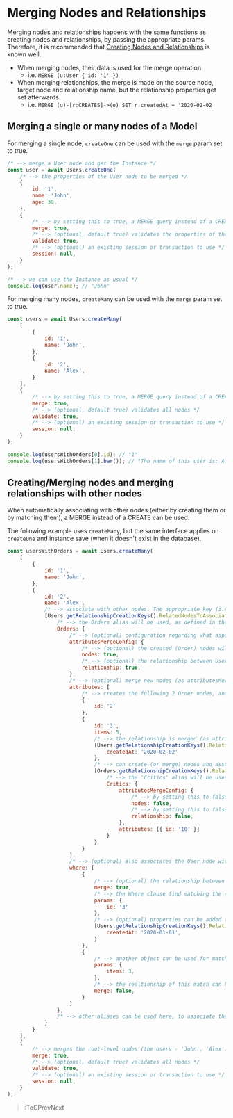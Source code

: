 # Merging Nodes and Relationships

Merging nodes and relationships happens with the same functions as creating nodes and relationships, by passing the appropriate params. Therefore, it is recommended that [Creating Nodes and Relationships](./Creating-Nodes-and-Relationships) is known well.

* When merging nodes, their data is used for the merge operation
  * i.e. `MERGE (u:User { id: '1' })`
* When merging relationships, the merge is made on the source node, target node and relationship name, but the relationship properties get set afterwards
  * i.e. `MERGE (u)-[r:CREATES]->(o) SET r.createdAt = '2020-02-02`

## Merging a single or many nodes of a Model

For merging a single node, `createOne` can be used with the `merge` param set to true.
```js
/* --> merge a User node and get the Instance */
const user = await Users.createOne(
    /* --> the properties of the User node to be merged */
    {
        id: '1',
        name: 'John',
        age: 38,
    },
    {
        /* --> by setting this to true, a MERGE query instead of a CREATE one will run */
        merge: true,
        /* --> (optional, default true) validates the properties of the node */
        validate: true,
        /* --> (optional) an existing session or transaction to use */
        session: null,
    }
);

/* --> we can use the Instance as usual */
console.log(user.name); // "John"
```

For merging many nodes, `createMany` can be used with the `merge` param set to true.
```js
const users = await Users.createMany(
    [
        {
            id: '1',
            name: 'John',
        },
        {
            id: '2',
            name: 'Alex',
        }
    ],
    {
        /* --> by setting this to true, a MERGE query instead of a CREATE one will run */
        merge: true,
        /* --> (optional, default true) validates all nodes */
        validate: true,
        /* --> (optional) an existing session or transaction to use */
        session: null,
    }
);

console.log(usersWithOrders[0].id); // "1"
console.log(usersWithOrders[1].bar()); // "The name of this user is: Alex"
```

## Creating/Merging nodes and merging relationships with other nodes

When automatically associating with other nodes (either by creating them or by matching them), a MERGE instead of a CREATE can be used.

The following example uses `createMany`, but the same interface applies on `createOne` and instance save (when it doesn't exist in the database).

```js
const usersWithOrders = await Users.createMany(
    [
        {
            id: '1',
            name: 'John',
        },
        {
            id: '2',
            name: 'Alex',
            /* --> associate with other nodes. The appropriate key (i.e. 'RelatedNodesToAssociate') can be taken like this */
            [Users.getRelationshipCreationKeys().RelatedNodesToAssociate]: {
                /* --> the Orders alias will be used, as defined in the Users model */
                Orders: {
                    /* --> (optional) configuration regarding what aspects of the 'attributes' property to merge instead of create */
                    attributesMergeConfig: {
                        /* --> (optional) the created (Order) nodes will be merged, instead of created */
                        nodes: true,
                        /* --> (optional) the relationship between User and Order nodes will be merged, instead of created */
                        relationship: true,
                    },
                    /* --> (optional) merge new nodes (as attributesMergeConfig.nodes is true) and associate with them */
                    attributes: [
                        /* --> creates the following 2 Order nodes, and creates a relationship with each one of them using the configuration of the Orders alias  */
                        {
                            id: '2'
                        },
                        {
                            id: '3',
                            items: 5,
                            /* --> the relationship is merged (as attributesMergeConfig.relationship is true) with the following properties. The appropriate key (i.e. 'RelationshipValuesToCreate') can be taken like this */
                            [Users.getRelationshipCreationKeys().RelationshipValuesToCreate]: {
                                createdAt: '2020-02-02'
                            },
                            /* --> can create (or merge) nodes and associate them with this Order node. The alias and configuration is that of the Orders model */
                            [Orders.getRelationshipCreationKeys().RelatedNodesToAssociate]: {
                                /* --> the 'Critics' alias will be used, as defined in the 'Orders' model */
                                Critics: {
                                    attributesMergeConfig: {
                                        /* --> by setting this to false (or omitting it in the first place), the Critics nodes will be created, not merged */
                                        nodes: false,
                                        /* --> by setting this to false (or omitting it in the first place), the relationship between the Orders and the Critics nodes will be created, not merged */
                                        relationship: false,
                                    },
                                    attributes: [{ id: '10' }]
                                }
                            }
                        }
                    ],
                    /* --> (optional) also associates the User node with existing Order nodes */
                    where: [
                        {
                            /* --> (optional) the relationship between the created User nodes and the matched Order nodes will be merged, instead of being created */
                            merge: true,
                            /* --> the Where clause find matching the existing Nodes */
                            params: {
                                id: '3'
                            },
                            /* --> (optional) properties can be added to the relationship merged by matching the User node with the existing Order nodes */
                            [Users.getRelationshipCreationKeys().RelationshipValuesToCreate]: {
                                createdAt: '2020-01-01',
                            }
                        },
                        {
                            /* --> another object can be used for matching the User node with the Order nodes of this where independently */
                            params: {
                                items: 3,
                            },
                            /* --> the realtionship of this match can be created, not merged */
                            merge: false,
                        }
                    ]
                },
                /* --> other aliases can be used here, to associate the User node with those of other Models */
            }
        }
    ],
    {
        /* --> merges the root-level nodes (the Users - 'John', 'Alex') */
        merge: true,
        /* --> (optional, default true) validates all nodes */
        validate: true,
        /* --> (optional) an existing session or transaction to use */
        session: null,
    }
);
```

> :ToCPrevNext